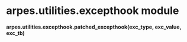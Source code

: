 arpes.utilities.excepthook module
=================================

**arpes.utilities.excepthook.patched\_excepthook(exc\_type, exc\_value,
exc\_tb)**
